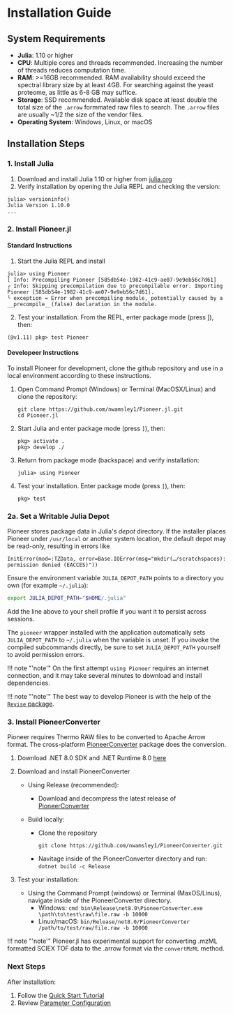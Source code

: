 # Installation Guide

## System Requirements
* **Julia**: 1.10 or higher
* **CPU**: Multiple cores and threads recommended. Increasing the number of threads reduces computation time.
* **RAM**: >=16GB recommended. RAM availability should exceed the spectral library size by at least 4GB. For searching against the yeast proteome, as little as 6-8 GB may suffice.  
* **Storage**: SSD recommended. Available disk space at least double the total size of the `.arrow` formmated raw files to search. The `.arrow` files are usually ~1/2 the size of the vendor files. 
* **Operating System**: Windows, Linux, or macOS

## Installation Steps
### 1. Install Julia

1. Download and install Julia 1.10 or higher from [julia.org](https://julialang.org/downloads/) 
2. Verify installation by opening the Julia REPL and checking the version:
```@julia
julia> versioninfo()
Julia Version 1.10.0
...
```

### 2. Install Pioneer.jl
#### Standard Instructions 
1. Start the Julia REPL and install 
```@julia
julia> using Pioneer
[ Info: Precompiling Pioneer [585db54e-1982-41c9-ae07-9e9eb56c7d61]
┌ Info: Skipping precompilation due to precompilable error. Importing Pioneer [585db54e-1982-41c9-ae07-9e9eb56c7d61].
└ exception = Error when precompiling module, potentially caused by a __precompile__(false) declaration in the module.
```
2. Test your installation. From the REPL, enter package mode (press ]), then:
```@julia
(@v1.11) pkg> test Pioneer
```

#### Developeer Instructions
To install Pioneer for development, clone the github repository and use in a local environment according to these instructions. 
1. Open Command Prompt (Windows) or Terminal (MacOSX/Linux) and clone the repository:
   ```@julia
   git clone https://github.com/nwamsley1/Pioneer.jl.git
   cd Pioneer.jl
   ```
2. Start Julia and enter package mode (press `]`), then:
   ```@julia
   pkg> activate .
   pkg> develop ./
   ```
3. Return from package mode (backspace) and verify installation:
   ```@julia
   julia> using Pioneer
   ```
4. Test your installation. Enter package mode (press `]`), then:
   ```@julia
   pkg> test
   ```

### 2a. Set a Writable Julia Depot
Pioneer stores package data in Julia's *depot* directory. If the installer places
Pioneer under `/usr/local` or another system location, the default depot may be
read-only, resulting in errors like

```text
InitError(mod=:TZData, error=Base.IOError(msg="mkdir(…/scratchspaces): permission denied (EACCES)"))
```

Ensure the environment variable `JULIA_DEPOT_PATH` points to a directory you own
(for example `~/.julia`):

```bash
export JULIA_DEPOT_PATH="$HOME/.julia"
```

Add the line above to your shell profile if you want it to persist across
sessions.

The `pioneer` wrapper installed with the application automatically sets
`JULIA_DEPOT_PATH` to `~/.julia` when the variable is unset. If you invoke the
compiled subcommands directly, be sure to set `JULIA_DEPOT_PATH` yourself to
avoid permission errors.

!!! note "'note'"
    On the first attempt ```using Pioneer``` requires an internet connection, and it may take several minutes to download and install dependencies.

!!! note "'note'"
    The best way to develop Pioneer is with the help of the [`Revise` package](https://timholy.github.io/Revise.jl/stable/).

### 3. Install PioneerConverter

Pioneer requires Thermo RAW files to be converted to Apache Arrow format. The cross-platform [PioneerConverter](https://github.com/nwamsley1/PioneerConverter/releases/tag/v0.1.0) package does the conversion. 

1. Download .NET 8.0 SDK and .NET Runtime 8.0 [here](https://dotnet.microsoft.com/en-us/download/dotnet/8.0)

2. Download and install PioneerConverter
   * Using Release (recommended): 
      * Download and decompress the latest release of [PioneerConverter](https://github.com/nwamsley1/PioneerConverter/releases/tag/v0.1.0)

   * Build locally: 
      * Clone the repository
         ```
         git clone https://github.com/nwamsley1/PioneerConverter.git
         ```
      * Navitage inside of the PioneerConverter directory and run: ```dotnet build -c Release```
3. Test your installation:
   * Using the Command Prompt (windows) or Terminal (MaxOS/Linus), navigate inside of the PioneerConverter directory.
      * Windows: `cmd bin\Release\net8.0\PioneerConverter.exe \path\to\test\raw\file.raw -b 10000`
      * Linux/macOS: `bin/Release/net8.0/PioneerConverter /path/to/test/raw/file.raw -b 10000`

!!! note "'note'"
    Pioneer.jl has experimental support for converting .mzML formatted SCIEX TOF data to the .arrow format via the `convertMzML` method. 

### Next Steps

After installation:
1. Follow the [Quick Start Tutorial](@ref)
2. Review [Parameter Configuration](@ref "Parameter Configuration")